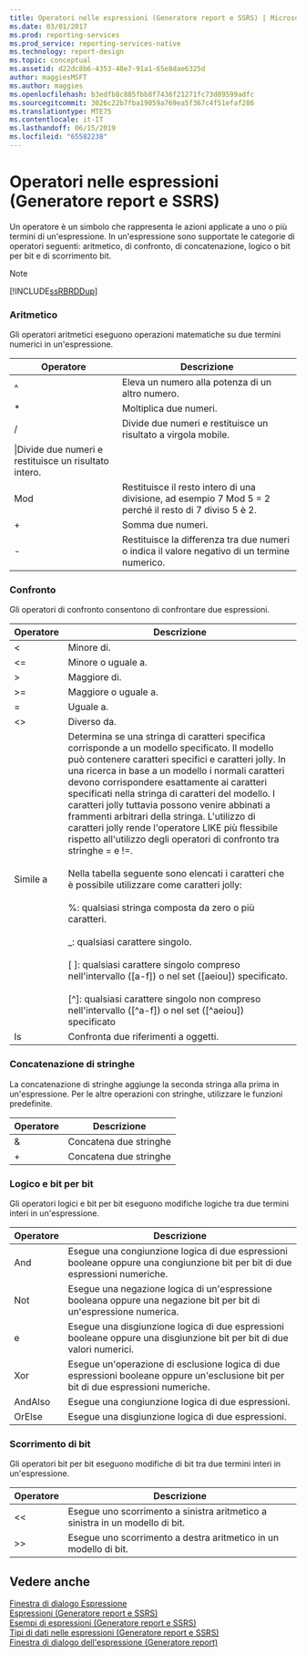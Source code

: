 ```yaml
---
title: Operatori nelle espressioni (Generatore report e SSRS) | Microsoft Docs
ms.date: 03/01/2017
ms.prod: reporting-services
ms.prod_service: reporting-services-native
ms.technology: report-design
ms.topic: conceptual
ms.assetid: d22dc8b6-4353-40e7-91a1-65e8dae6325d
author: maggiesMSFT
ms.author: maggies
ms.openlocfilehash: b3edfb8c885fbb8f7436f21271fc73d89599adfc
ms.sourcegitcommit: 3026c22b7fba19059a769ea5f367c4f51efaf286
ms.translationtype: MTE75
ms.contentlocale: it-IT
ms.lasthandoff: 06/15/2019
ms.locfileid: "65582238"
---
```

# <a name="operators-in-expressions-report-builder-and-ssrs"></a>Operatori nelle espressioni (Generatore report e SSRS)
  Un operatore è un simbolo che rappresenta le azioni applicate a uno o più termini di un'espressione. In un'espressione sono supportate le categorie di operatori seguenti: aritmetico, di confronto, di concatenazione, logico o bit per bit e di scorrimento bit.  
  
> [!NOTE]  
>  [!INCLUDE[ssRBRDDup](../../includes/ssrbrddup-md.md)]  
  
### <a name="arithmetic"></a>Aritmetico  
 Gli operatori aritmetici eseguono operazioni matematiche su due termini numerici in un'espressione.  
  
|Operatore|Descrizione|  
|--------------|-----------------|  
|^|Eleva un numero alla potenza di un altro numero.|  
|*|Moltiplica due numeri.|  
|/|Divide due numeri e restituisce un risultato a virgola mobile.|  
|\|Divide due numeri e restituisce un risultato intero.|  
|Mod|Restituisce il resto intero di una divisione, ad esempio 7 Mod 5 = 2 perché il resto di 7 diviso 5 è 2.|  
|+|Somma due numeri.|  
|-|Restituisce la differenza tra due numeri o indica il valore negativo di un termine numerico.|  
  
### <a name="comparison"></a>Confronto  
 Gli operatori di confronto consentono di confrontare due espressioni.  
  
|Operatore|Descrizione|  
|--------------|-----------------|  
|<|Minore di.|  
|\<=|Minore o uguale a.|  
|>|Maggiore di.|  
|>=|Maggiore o uguale a.|  
|=|Uguale a.|  
|<>|Diverso da.|  
|Simile a|Determina se una stringa di caratteri specifica corrisponde a un modello specificato. Il modello può contenere caratteri specifici e caratteri jolly. In una ricerca in base a un modello i normali caratteri devono corrispondere esattamente ai caratteri specificati nella stringa di caratteri del modello. I caratteri jolly tuttavia possono venire abbinati a frammenti arbitrari della stringa. L'utilizzo di caratteri jolly rende l'operatore LIKE più flessibile rispetto all'utilizzo degli operatori di confronto tra stringhe = e !=.<br /><br /> Nella tabella seguente sono elencati i caratteri che è possibile utilizzare come caratteri jolly:<br /><br /> %: qualsiasi stringa composta da zero o più caratteri.<br /><br /> _: qualsiasi carattere singolo.<br /><br /> [ ]: qualsiasi carattere singolo compreso nell'intervallo ([a-f]) o nel set ([aeiou]) specificato.<br /><br /> [^]: qualsiasi carattere singolo non compreso nell'intervallo ([^a-f]) o nel set ([^aeiou]) specificato|  
|Is|Confronta due riferimenti a oggetti.|  
  
### <a name="string-concatenation"></a>Concatenazione di stringhe  
 La concatenazione di stringhe aggiunge la seconda stringa alla prima in un'espressione. Per le altre operazioni con stringhe, utilizzare le funzioni predefinite.  
  
|Operatore|Descrizione|  
|--------------|-----------------|  
|&|Concatena due stringhe|  
|+|Concatena due stringhe|  
  
### <a name="logical-and-bitwise"></a>Logico e bit per bit  
 Gli operatori logici e bit per bit eseguono modifiche logiche tra due termini interi in un'espressione.  
  
|Operatore|Descrizione|  
|--------------|-----------------|  
|And|Esegue una congiunzione logica di due espressioni booleane oppure una congiunzione bit per bit di due espressioni numeriche.|  
|Not|Esegue una negazione logica di un'espressione booleana oppure una negazione bit per bit di un'espressione numerica.|  
|e|Esegue una disgiunzione logica di due espressioni booleane oppure una disgiunzione bit per bit di due valori numerici.|  
|Xor|Esegue un'operazione di esclusione logica di due espressioni booleane oppure un'esclusione bit per bit di due espressioni numeriche.|  
|AndAlso|Esegue una congiunzione logica di due espressioni.|  
|OrElse|Esegue una disgiunzione logica di due espressioni.|  
  
### <a name="bit-shift"></a>Scorrimento di bit  
 Gli operatori bit per bit eseguono modifiche di bit tra due termini interi in un'espressione.  
  
|Operatore|Descrizione|  
|--------------|-----------------|  
|<\<|Esegue uno scorrimento a sinistra aritmetico a sinistra in un modello di bit.|  
|>>|Esegue uno scorrimento a destra aritmetico in un modello di bit.|  
  
## <a name="see-also"></a>Vedere anche  
 [Finestra di dialogo Espressione](https://msdn.microsoft.com/library/e6c74ccb-4594-4d4f-b958-618d710e34eb)   
 [Espressioni &#40;Generatore report e SSRS&#41;](../../reporting-services/report-design/expressions-report-builder-and-ssrs.md)   
 [Esempi di espressioni &#40;Generatore report e SSRS&#41;](../../reporting-services/report-design/expression-examples-report-builder-and-ssrs.md)   
 [Tipi di dati nelle espressioni &#40;Generatore report e SSRS&#41;](../../reporting-services/report-design/data-types-in-expressions-report-builder-and-ssrs.md)   
 [Finestra di dialogo dell'espressione &#40;Generatore report&#41;](https://msdn.microsoft.com/library/e89c4d97-5d41-4b55-8695-79329edac15d)  
  
  
